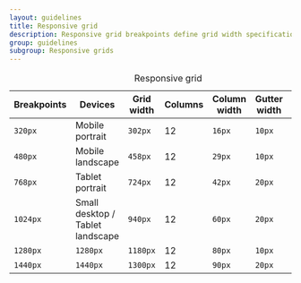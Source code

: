 ```yaml
---
layout: guidelines
title: Responsive grid
description: Responsive grid breakpoints define grid width specifications for different screens, devices and orientations.
group: guidelines
subgroup: Responsive grids
---
```


<div>
  <table class="table table-responsive caption-bottom">
    <caption>Responsive grid</caption>
    <thead>
      <tr>
        <th scope="col">Breakpoints</th>
        <th scope="col">Devices</th>
        <th scope="col">Grid width</th>
        <th scope="col">Columns</th>
        <th scope="col">Column width</th>
        <th scope="col">Gutter width</th>
        <th scope="col">Margin</th>
      </tr>
    </thead>
    <tbody>
      <tr>
        <td><code>320px</code></td>
        <td>Mobile portrait</td>
        <td><code>302px</code></td>
        <td>12</td>
        <td><code>16px</code></td>
        <td><code>10px</code></td>
        <td><code>9px</code></td>
      </tr>
      <tr>
        <td><code>480px</code></td>
        <td>Mobile landscape</td>
        <td><code>458px</code></td>
        <td>12</td>
        <td><code>29px</code></td>
        <td><code>10px</code></td>
        <td><code>11px</code></td>
      </tr>
      <tr>
        <td><code>768px</code></td>
        <td>Tablet portrait</td>
        <td><code>724px</code></td>
        <td>12</td>
        <td><code>42px</code></td>
        <td><code>20px</code></td>
        <td><code>22px</code></td>
      </tr>
      <tr>
        <td><code>1024px</code></td>
        <td>Small desktop /<br>Tablet landscape</td>
        <td><code>940px</code></td>
        <td>12</td>
        <td><code>60px</code></td>
        <td><code>20px</code></td>
        <td><code>10px</code></td>
      </tr>
      <tr>
        <td><code>1280px</code></td>
        <td><code>1280px</code></td>
        <td><code>1180px</code></td>
        <td>12</td>
        <td><code>80px</code></td>
        <td><code>10px</code></td>
        <td><code>10px</code></td>
      </tr>
      <tr>
        <td><code>1440px</code></td>
        <td><code>1440px</code></td>
        <td><code>1300px</code></td>
        <td>12</td>
        <td><code>90px</code></td>
        <td><code>20px</code></td>
        <td><code>20px</code></td>
      </tr>
    </tbody>
  </table>
</div>
